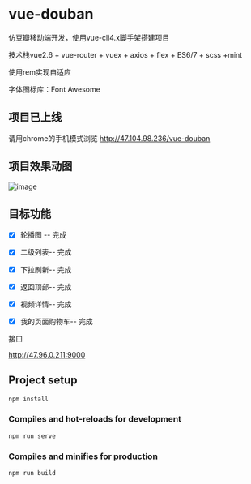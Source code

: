 # vue-douban
仿豆瓣移动端开发，使用vue-cli4.x脚手架搭建项目

技术栈vue2.6 + vue-router + vuex + axios + flex + ES6/7 + scss +mint

使用rem实现自适应

字体图标库：Font Awesome


## 项目已上线
请用chrome的手机模式浏览
http://47.104.98.236/vue-douban


## 项目效果动图
![image](https://github.com/Purelangzi/vue-douban/blob/master/douban.gif)


## 目标功能
- [x] 轮播图 -- 完成
- [x] 二级列表-- 完成
- [x] 下拉刷新-- 完成
- [x] 返回顶部-- 完成
- [x] 视频详情-- 完成
- [x] 我的页面购物车-- 完成


接口

http://47.96.0.211:9000





## Project setup
```
npm install
```

### Compiles and hot-reloads for development
```
npm run serve
```

### Compiles and minifies for production
```
npm run build
```

